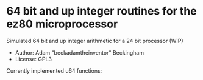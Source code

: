 
# 64 bit and up integer routines for the ez80 microprocessor
Simulated 64 bit and up integer arithmetic for a 24 bit processor (WIP)

+ Author: Adam "beckadamtheinventor" Beckingham
+ License: GPL3

Currently implemented u64 functions:
